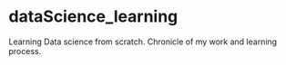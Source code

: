 # dataScience_learning
Learning Data science from scratch.  Chronicle of my work and learning process.
